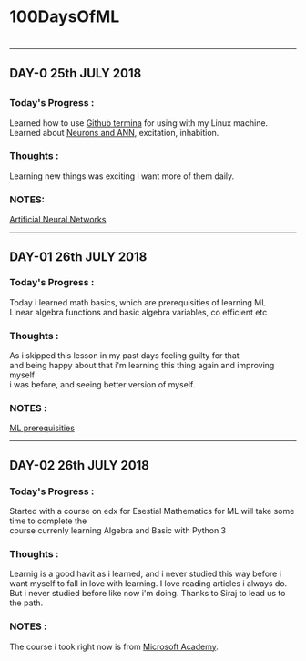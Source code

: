 # 100DaysOfML <h1>
---
## DAY-0 25th JULY 2018 <h2>

### Today's Progress :
Learned how to use [Github termina](https://www.youtube.com/watch?v=HVsySz-h9r4&t=1158s) for using with my Linux machine.  
Learned about [Neurons and ANN](http://www.saedsayad.com/artificial_neural_network.htm), excitation, inhabition.
### Thoughts :
Learning new things was exciting i want more of them daily.
### NOTES: 
[Artificial Neural Networks](https://blog.goodaudience.com/artificial-neural-networks-explained-436fcf36e75)
***
## DAY-01 26th JULY 2018 <h3>
### Today's Progress :
Today i learned math basics, which are prerequisities of learning ML  
Linear algebra functions and basic algebra variables, co efficient etc
### Thoughts :
As i skipped this lesson in my past days feeling guilty for that   
and being happy about that i'm learning this thing again and improving myself  
i was before, and seeing better version of myself.
### NOTES : 
[ ML prerequisities](https://developers.google.com/machine-learning/crash-course/prereqs-and-prework)  
___

## DAY-02 26th JULY 2018

### Today's Progress :
Started with a course on edx for Esestial Mathematics for  ML will take some time to complete the  
course currenly learning Algebra and Basic with Python 3
### Thoughts : 
Learnig is a good havit as i learned, and i never studied this way before i want myself to fall in love
with learning. I love reading articles i always do. But i never studied before like now i'm doing. Thanks to Siraj
to lead us to the path.
### NOTES :
The course i took right now is from [Microsoft Academy](https://academy.microsoft.com/en-us/tracks/artificial-intelligence).
